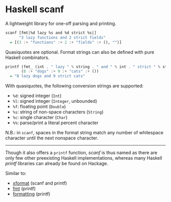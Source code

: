 # Haskell scanf

A lightweight library for one-off parsing and printing.

```haskell
scanf [fmt|%d lazy %s and %d strict %s|]
      "3 lazy functions and 2 strict fields"
  = [(3 :+ "functions" :+ 2 :+ "fields" :+ (), "")]
```

Quasiquotes are optional. Format strings can also be defined with pure
Haskell combinators.

```haskell
printf (fmt_ (int . " lazy " % string . " and " % int . " strict " % string)
       (8 :+ "dogs" :+ 9 :+ "cats" :+ ())
  = "8 lazy dogs and 9 strict cats"
```

With quasiquotes, the following conversion strings are supported:

- `%d`: signed integer (`Int`)
- `%l`: signed integer (`Integer`, unbounded)
- `%f`: floating point (`Double`)
- `%s`: string of non-space characters (`String`)
- `%c`: single character (`Char`)
- `%%`: parse/print a literal percent character

N.B.: in `scanf`, spaces in the format string match any number of whitespace
character until the next nonspace character.

---

Though it also offers a `printf` function, *scanf* is thus named as
there are only few other preexisting Haskell implementations,
whereas many Haskell *printf* libraries can already be found on Hackage.

Similar to:

- [xformat](https://hackage.haskell.org/package/xformat) (scanf and printf)
- [fmt](https://hackage.haskell.org/package/fmt) (printf)
- [formatting](https://hackage.haskell.org/package/formatting) (printf)
